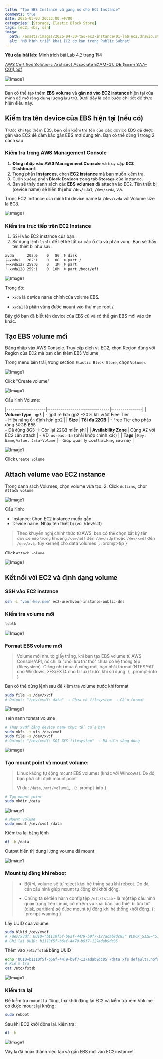 ```yaml
---
title: "Tạo EBS Instance và gáng nó cho EC2 Instance"
comments: true
date: 2025-05-03 20:33:00 +0700
categories: [Storage, Elastic Block Store]
tags: [ec2, ebs, ssh]
image: 
  path: /assets/images/2025-04-30-tao-ec2-instance/01-lab-ec2.drawio.svg
  alt: "Mô hình triển khai EC2 cơ bản trong Public Subnet"
---
```


**Yêu cầu bài lab:** Mình trích bài Lab 4.2 trang 154

<p>
    <a href="https://ptmkhanh29.github.io/tutorial-aws-labs/assets/files/AWS-Certified-Solutions-Architect-Associate-EXAM-GUIDE-SAA-C01.pdf" 
       target="_blank"
       rel="noopener noreferrer">
       AWS Certified Solutions Architect Associate EXAM-GUIDE (Exam SAA-C01).pdf
    </a>
</p>

![Image1](assets/images/2025-05-03-tao-va-gang-ebs-cho-ec2-instance/description-lab.png)

-------------

Bạn có thể tạo thêm **EBS volume** và **gắn nó vào EC2 instance** hiện tại của mình để mở rộng dung lượng lưu trữ. Dưới đây là các bước chi tiết để thực hiện điều này.

## Kiểm tra tên device của EBS hiện tại (nếu có)

Trước khi tạo thêm EBS, bạn cần kiểm tra tên của các device EBS đã được gắn vào EC2 để đảm bảo gắn EBS mới đúng tên. Bạn có thể dùng 1 trong 2 cách sau

### Kiểm tra trong **AWS Management Console**

1. **Đăng nhập vào AWS Management Console** và truy cập **EC2 Dashboard**.
2. Trong phần **Instances**, chọn **EC2 instance** mà bạn muốn kiểm tra.
3. Cuộn xuống phần **Block Devices** trong tab **Storage** của instance.
4. Bạn sẽ thấy danh sách các **EBS volumes** đã attach vào EC2. Tên thiết bị (device name) sẽ hiển thị như `/dev/sda1`, `/dev/xvda`, v.v.

Trong EC2 Instance của mình thì device name là `/dev/xvda` với Volume size là 8GB.

![Image1](assets/images/2025-05-03-tao-va-gang-ebs-cho-ec2-instance/1.png)

### Kiểm tra trực tiếp trên **EC2 Instance**

1. SSH vào EC2 instance của bạn.
2. Sử dụng lệnh `lsblk` để liệt kê tất cả các ổ đĩa và phân vùng. Bạn sẽ thấy tên thiết bị như sau:
   
``` sh
xvda      202:0    0   8G  0 disk
├─xvda1   202:1    0   8G  0 part /
├─xvda127 259:0    0   1M  0 part
└─xvda128 259:1    0  10M  0 part /boot/efi
```
![Image1](assets/images/2025-05-03-tao-va-gang-ebs-cho-ec2-instance/2.png)

Trong đó:

- `xvda` là device name chính của volume EBS.

- `xvda1` là phân vùng được mount vào thư mục root /.

Bây giờ bạn đã biết tên device của EBS cũ và có thể gắn EBS mới vào tên khác.

## Tạo EBS volume mới

Đăng nhập vào AWS Console. Truy cập dịch vụ EC2, chọn Region đúng với Region của EC2 mà bạn cần thêm EBS Volume

Trong menu bên trái, trong section `Elastic Block Store`, chọn `Volumes`

![Image1](assets/images/2025-05-03-tao-va-gang-ebs-cho-ec2-instance/3.png)

Click "Create volume"

![Image1](assets/images/2025-05-03-tao-va-gang-ebs-cho-ec2-instance/4.png)

Cấu hình Volume:

|--------------------|--------------------------------|----------------|
| **Volume type**    | `gp3`                         | - gp3 rẻ hơn gp2 ~20% khi vượt Free Tier<br>- Hiệu năng ổn định hơn gp2 |
| **Size**           | **Tối đa 22GB**               | - Free Tier cho phép tổng 30GB EBS<br>- Đã dùng 8GB → Còn lại 22GB miễn phí |
| **Availability Zone** | Cùng AZ với EC2 cần attach           | - VD: `us-east-1a` (phải khớp chính xác) |
| **Tags**           | `Key: Name`, `Value: Data-Volume` | - Giúp quản lý cost tracking sau này |

![Image1](assets/images/2025-05-03-tao-va-gang-ebs-cho-ec2-instance/5.png)

Click `Create volume`

## Attach volume vào EC2 instance

Trong danh sách Volumes, chọn volume vừa tạo. 2. Click `Actions`, chọn `Attach volume`

![Image1](assets/images/2025-05-03-tao-va-gang-ebs-cho-ec2-instance/6.png)

Cấu hình:
   - Instance: Chọn EC2 instance muốn gắn
   - Device name: Nhập tên thiết bị (vd: /dev/sdf)

> Theo khuyến nghị chính thức từ AWS, bạn có thể chọn bất kỳ tên device nào trong khoảng `/dev/sdf` đến `/dev/sdp` (hoặc `/dev/xvdf` đến `/dev/xvdp` tùy kernel) cho data volumes
{: .prompt-tip }

Click `Attach volume`

![Image1](assets/images/2025-05-03-tao-va-gang-ebs-cho-ec2-instance/7.png)

## Kết nối với EC2 và định dạng volume

### SSH vào EC2 instance

``` sh
ssh -i "your-key.pem" ec2-user@your-instance-public-dns
```

### Kiểm tra volume mới

``` bash
lsblk
```

![Image1](assets/images/2025-05-03-tao-va-gang-ebs-cho-ec2-instance/8.png)

### Format EBS volume mới

>Volume mới như tờ giấy trắng, khi bạn tạo EBS volume từ AWS Console/API, nó chỉ là "khối lưu trữ thô" chưa có hệ thống tệp (filesystem). Giống như mua ổ cứng mới, bạn phải format (NTFS/FAT cho Windows, XFS/EXT4 cho Linux) trước khi sử dụng.
{: .prompt-info }

Bạn có thể dùng lệnh sau để kiểm tra volume trước khi format

``` sh
sudo file -s /dev/xvdf
# Output: "/dev/xvdf: data"  → Chưa có filesystem  → Cần format
```

![Image1](assets/images/2025-05-03-tao-va-gang-ebs-cho-ec2-instance/9.png)

Tiến hành format volume

``` sh
# Thay xvdf bằng device name thực tế của bạn
sudo mkfs -t xfs /dev/xvdf
sudo file -s /dev/xvdf
# Output: "/dev/xvdf: SGI XFS filesystem"  → Đã sẵn sàng dùng
```

![Image1](assets/images/2025-05-03-tao-va-gang-ebs-cho-ec2-instance/10.png)

### Tạo mount point và mount volume:

> Linux không tự động mount EBS volumes (khác với Windows). Do đó, bạn phải chỉ định mount point 
> 
> Ví dụ: `/data`, `/mnt/volume1`,..
{: .prompt-info }

``` sh
# Tạo mount point
sudo mkdir /data
```
![Image1](assets/images/2025-05-03-tao-va-gang-ebs-cho-ec2-instance/11.png)

``` sh
# Mount volume
sudo mount /dev/xvdf /data
```

Kiểm tra lại bằng lệnh

``` sh
df -h /data
```
Output hiển thị dung lượng volume đã mount

![Image1](assets/images/2025-05-03-tao-va-gang-ebs-cho-ec2-instance/12.png)

### Mount tự động khi reboot

> - Bởi vì, volume sẽ tự reject khỏi hệ thống sau khi reboot. Do đó, cần cấu hình giúp mount tự động khi khởi động.
> 
> - Chúng ta sẽ tiến hành config tệp `/etc/fstab` - là một tệp cấu hình quan trọng trên Linux, có nhiệm vụ khai báo các thiết bị lưu trữ (disk, partition) sẽ được mount tự động khi hệ thống khởi động.
{: .prompt-warning }

Lấy UUID của volume

``` sh
sudo blkid /dev/xvdf
# /dev/xvdf: UUID="b1110f5f-b6af-4479-b9f7-127adab9dc85" BLOCK_SIZE="512" TYPE="xfs"
# Ghi lại UUID: b1110f5f-b6af-4479-b9f7-127adab9dc85
```

Thêm vào `/etc/fstab` bằng UUID

``` sh
echo 'UUID=b1110f5f-b6af-4479-b9f7-127adab9dc85 /data xfs defaults,nofail 0 0' | sudo tee -a /etc/fstab
# Kiểm tra
cat /etc/fstab
```
![Image1](assets/images/2025-05-03-tao-va-gang-ebs-cho-ec2-instance/13.png)

### Kiểm tra lại

Để kiểm tra mount tự động, thử khởi động lại EC2 và kiểm tra xem Volume có được mount lại không:

``` sh
sudo reboot
```

Sau khi EC2 khởi động lại, kiểm tra:

``` sh
df -h
```

![Image1](assets/images/2025-05-03-tao-va-gang-ebs-cho-ec2-instance/14.png)

Vậy là đã hoàn thành việc tạo và gắn EBS mới vào EC2 instance!